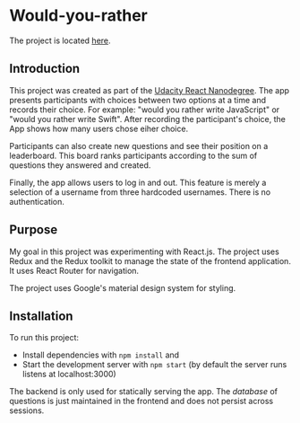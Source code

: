 # Would-you-rather
The project is located [here](https://github.com/janroijen/would-you-rather).

## Introduction
This project was created as part of the [Udacity React Nanodegree](https://www.udacity.com/course/react-nanodegree--nd019). The app presents participants with choices between two options at a time and records their choice. For example: "would you rather write JavaScript" or "would you rather write Swift". After recording the participant's choice, the App shows how many users chose eiher choice.

Participants can also create new questions and see their position on a leaderboard. This board ranks participants according to the sum of questions they answered and created.

Finally, the app allows users to log in and out. This feature is merely a selection of a username from three hardcoded usernames. There is no authentication.

## Purpose
My goal in this project was experimenting with React.js. The project uses Redux and the Redux toolkit to manage the state of the frontend application. It uses React Router for navigation.

The project uses Google's material design system for styling.

## Installation
To run this project:
* Install dependencies with `npm install` and
* Start the development server with `npm start` (by default the server runs listens at localhost:3000)


The backend is only used for statically serving the app. The *database* of questions is just maintained in the frontend and does not persist across sessions.

